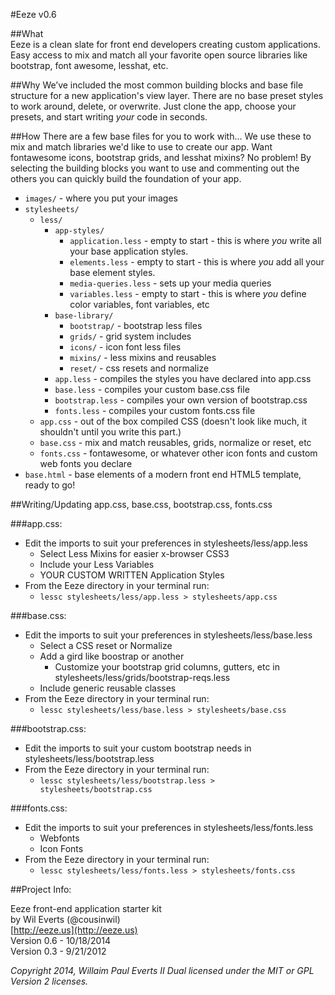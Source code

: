 #Eeze v0.6

##What  
Eeze is a clean slate for front end developers creating custom applications. Easy access to mix and match all your favorite open source libraries like bootstrap, font awesome, lesshat, etc.


##Why
We’ve included the most common building blocks and base file structure for a new application's view layer. There are no base preset styles to work around, delete, or overwrite. Just clone the app, choose your presets, and start writing *your* code in seconds.


##How
There are a few base files for you to work with... We use these to mix and match libraries we'd like to use to create our app. Want fontawesome icons, bootstrap grids, and lesshat mixins? No problem! By selecting the building blocks you want to use and commenting out the others you can quickly build the foundation of your app.

* `images/` - where you put your images
* `stylesheets/`
  * `less/`
    * `app-styles/`
      * `application.less` - empty to start - this is where *you* write all your base application styles.
      * `elements.less` - empty to start - this is where *you* add all your base element styles.
      * `media-queries.less` - sets up your media queries
      * `variables.less` - empty to start - this is where *you* define color variables, font variables, etc
    * `base-library/`
      * `bootstrap/` - bootstrap less files
      * `grids/` - grid system includes
      * `icons/` - icon font less files
      * `mixins/` - less mixins and reusables
      * `reset/` - css resets and normalize
    * `app.less` - compiles the styles you have declared into app.css
    * `base.less` - compiles your custom base.css file
    * `bootstrap.less` - compiles your own version of bootstrap.css
    * `fonts.less` - compiles your custom fonts.css file
  * `app.css` - out of the box compiled CSS (doesn't look like much, it shouldn't until you write this part.)
  * `base.css` - mix and match reusables, grids, normalize or reset, etc 
  * `fonts.css` - fontawesome, or whatever other icon fonts and custom web fonts you declare
* `base.html` - base elements of a modern front end HTML5 template, ready to go!


##Writing/Updating app.css, base.css, bootstrap.css, fonts.css

###app.css: 
  * Edit the imports to suit your preferences in stylesheets/less/app.less
    * Select Less Mixins for easier x-browser CSS3
    * Include your Less Variables
    * YOUR CUSTOM WRITTEN Application Styles
  * From the Eeze directory in your terminal run: 
    * `lessc stylesheets/less/app.less > stylesheets/app.css`

###base.css:
  * Edit the imports to suit your preferences in stylesheets/less/base.less
    * Select a CSS reset or Normalize
    * Add a gird like boostrap or another
      * Customize your bootstrap grid columns, gutters, etc in stylesheets/less/grids/bootstrap-reqs.less
    * Include generic reusable classes
  * From the Eeze directory in your terminal run: 
    * `lessc stylesheets/less/base.less > stylesheets/base.css`

###bootstrap.css:
  * Edit the imports to suit your custom bootstrap needs in stylesheets/less/bootstrap.less
  * From the Eeze directory in your terminal run: 
    * `lessc stylesheets/less/bootstrap.less > stylesheets/bootstrap.css`

###fonts.css:
  * Edit the imports to suit your preferences in stylesheets/less/fonts.less
    * Webfonts
    * Icon Fonts
  * From the Eeze directory in your terminal run: 
    * `lessc stylesheets/less/fonts.less > stylesheets/fonts.css`


##Project Info:

Eeze front-end application starter kit   
by Wil Everts (@cousinwil)  
[http://eeze.us](http://eeze.us)  
Version 0.6 - 10/18/2014  
Version 0.3 - 9/21/2012  

_Copyright 2014, Willaim Paul Everts II
Dual licensed under the MIT or GPL Version 2 licenses._
